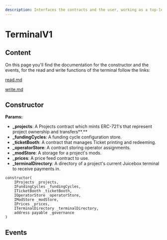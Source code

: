 ```yaml
---
description: Interfaces the contracts and the user, working as a top-level contract.
---
```


# TerminalV1

## Content

On this page you'll find the documentation for the constructor and the events, for the read and write functions of the terminal follow the links:

[read.md](/dev/deprecated/protocol-v1/terminalv1/read.md)

[write.md](/dev/deprecated/protocol-v1/terminalv1/write.md)

## Constructor

**Params:**

* **_projects**: A Projects contract which mints ERC-721's that represent project ownership and transfers\*\*.\*\*
* **_fundingCycles**: A funding cycle configuration store.
* **_ticketBooth**: A contract that manages Ticket printing and redeeming.
* **_operatorStore**: A contract storing operator assignments.
* **_modStore**: A storage for a project's mods.
* **_prices**: A price feed contract to use.
* **_terminalDirectory**: A directory of a project's current Juicebox terminal to receive payments in.

```
constructor(
    IProjects _projects,
    IFundingCycles _fundingCycles,
    ITicketBooth _ticketBooth,
    IOperatorStore _operatorStore,
    IModStore _modStore,
    IPrices _prices,
    ITerminalDirectory _terminalDirectory,
    address payable _governance
)
```

## Events

